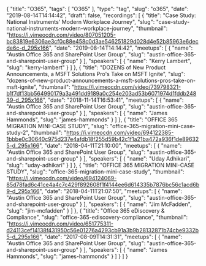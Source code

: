 {
  "title": "O365",
  "tags": [
    "O365"
  ],
  "type": "tag",
  "slug": "o365",
  "date": "2019-08-14T14:14:42",
  "draft": false,
  "recordings": [
    {
      "title": "Case Study: National Instruments' Modern Workplace Journey",
      "slug": "case-study-national-instruments-modern-workplace-journey",
      "thumbnail": "https://i.vimeocdn.com/video/807051205-bc83819e6306ae3cf0c88e458c0d3ae546251829d028d4e52b85963e6decde6c-d_295x166",
      "date": "2019-08-14T14:14:42",
      "meetups": [
        {
          "name": "Austin Office 365 and SharePoint User Group",
          "slug": "austin-office-365-and-sharepoint-user-group"
        }
      ],
      "speakers": [
        {
          "name": "Kerry Lambert",
          "slug": "kerry-lambert"
        }
      ]
    },
    {
      "title": "DOZENS of New Product Announcements, a MSFT Solutions Pro's Take on MSFT Ignite",
      "slug": "dozens-of-new-product-announcements-a-msft-solutions-pros-take-on-msft-ignite",
      "thumbnail": "https://i.vimeocdn.com/video/739798321-b1f7df13bb564990179a3a491dd9189a0c254e203ad53b6071974d1fddb24839-d_295x166",
      "date": "2018-11-14T16:53:41",
      "meetups": [
        {
          "name": "Austin Office 365 and SharePoint User Group",
          "slug": "austin-office-365-and-sharepoint-user-group"
        }
      ],
      "speakers": [
        {
          "name": "James Hammonds",
          "slug": "james-hammonds"
        }
      ]
    },
    {
      "title": "OFFICE 365 MIGRATION MINI-CASE STUDY",
      "slug": "office-365-migration-mini-case-study-2",
      "thumbnail": "https://i.vimeocdn.com/video/694122385-1bbbe0c30640c975d237e4afdb18f255d59b42c1f1a21ba472a936f1de896325-d_295x166",
      "date": "2018-04-11T21:10:00",
      "meetups": [
        {
          "name": "Austin Office 365 and SharePoint User Group",
          "slug": "austin-office-365-and-sharepoint-user-group"
        }
      ],
      "speakers": [
        {
          "name": "Uday Adhikari",
          "slug": "uday-adhikari"
        }
      ]
    },
    {
      "title": "OFFICE 365 MIGRATION MINI-CASE STUDY",
      "slug": "office-365-migration-mini-case-study",
      "thumbnail": "https://i.vimeocdn.com/video/694124069-85d78fad6c41ce4a4c7c429f892608f1f4144ee6d614335b7876bc56c1acd6b9-d_295x166",
      "date": "2018-04-11T21:07:50",
      "meetups": [
        {
          "name": "Austin Office 365 and SharePoint User Group",
          "slug": "austin-office-365-and-sharepoint-user-group"
        }
      ],
      "speakers": [
        {
          "name": "Jim McFadden",
          "slug": "jim-mcfadden"
        }
      ]
    },
    {
      "title": "Office 365 eDiscovery & Compliance",
      "slug": "office-365-ediscovery-compliance",
      "thumbnail": "https://i.vimeocdn.com/video/651775311-d24113cef14138f431950c56e01276a4293cb91a3b9b28132871b74cbe9332b5-d_295x166",
      "date": "2017-08-09T14:31:31",
      "meetups": [
        {
          "name": "Austin Office 365 and SharePoint User Group",
          "slug": "austin-office-365-and-sharepoint-user-group"
        }
      ],
      "speakers": [
        {
          "name": "James Hammonds",
          "slug": "james-hammonds"
        }
      ]
    }
  ]
}